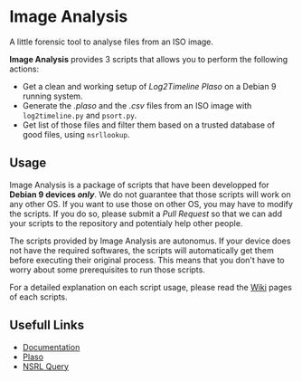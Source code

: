# Image Analysis
A little forensic tool to analyse files from an ISO image.

**Image Analysis** provides 3 scripts that allows you to perform the following actions:
- Get a clean and working setup of *Log2Timeline Plaso* on a Debian 9 running system.
- Generate the *.plaso* and the *.csv* files from an ISO image with `log2timeline.py` and `psort.py`.
- Get list of those files and filter them based on a trusted database of good files, using `nsrllookup`.

Usage
-
Image Analysis is a package of scripts that have been developped for **Debian 9 devices *only***. We do not guarantee that those scripts will work on any other OS. If you want to use those on other OS, you may have to modify the scripts. If you do so, please submit a *Pull Request* so that we can add your scripts to the repository and potentialy help other people.

The scripts provided by Image Analysis are autonomus. If your device does not have the required softwares, the scripts will automatically get them before executing their original process. This means that you don't have to worry about some prerequisites to run those scripts.

For a detailed explanation on each script usage, please read the [Wiki](https://github.com/Lyro1/image_analysis/wiki) pages of each scripts.

Usefull Links
-

- [Documentation](https://github.com/Lyro1/image_analysis/wiki)
- [Plaso](https://github.com/log2timeline/plaso)
- [NSRL Query](https://www.nist.gov/itl/ssd/software-quality-group/nsrl-download/rds-query-tools)
